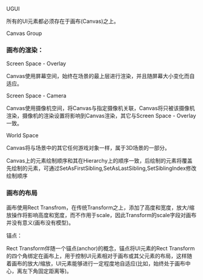 

UGUI

所有的UI元素都必须存在于画布(Canvas)之上。

Canvas Group


### 画布的渲染：

Screen Space - Overlay

Canvas使用屏幕空间，始终在场景的最上层进行渲染，并且随屏幕大小变化而自适应。

Screen Space - Camera

Canvas使用摄像机空间，将Canvas与指定摄像机关联，Canvas将只被该摄像机渲染，摄像机的渲染设置将影响到Canvas渲染，其它与Screen Space - Overlay一致。

World Space

Canvas将与场景中的其它任何游戏对象一样，属于3D场景的一部分。

Canvas上的元素绘制顺序和其在Hierarchy上的顺序一致，后绘制的元素将覆盖先绘制的元素，可通过SetAsFirstSibling,SetAsLastSibling,SetSiblingIndex修改绘制顺序

### 画布的布局

画布使用Rect Transfrom，在传统Transform之上，添加了高度和宽度，放大/缩放操作将影响高度和宽度，而不作用于scale，因此Transform的scale字段对画布并没有意义(画布没有模型)。

锚点：

Rect Transform伴随一个锚点(anchor)的概念，锚点将UI元素的Rect Transform的四个角绑定在画布上，用于控制UI元素相对于画布或其父元素的布局，这样随着画布的放大/缩放，UI元素能够进行一定程度地自适应(比如，始终处于画布中心，离左下角固定距离等)。

